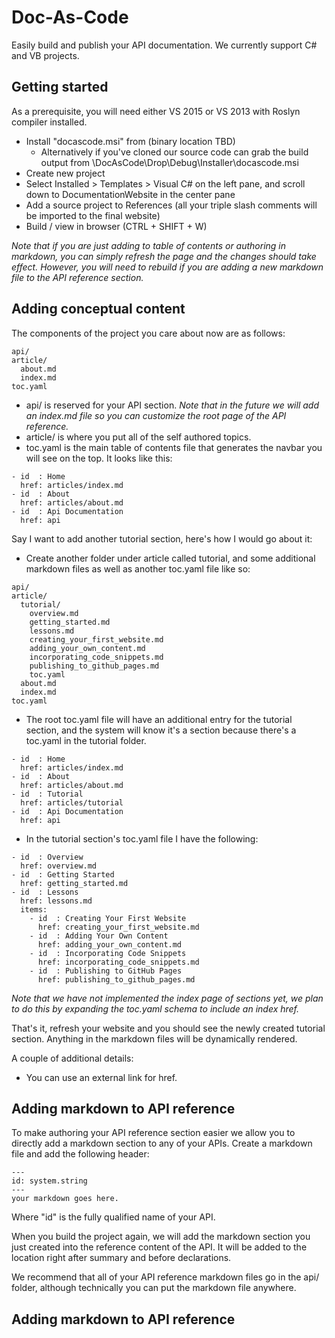 Doc-As-Code
===========
Easily build and publish your API documentation. We currently support C# and VB projects.

Getting started
---------------
As a prerequisite, you will need either VS 2015 or VS 2013 with Roslyn compiler installed.
* Install "docascode.msi" from (binary location TBD)
  * Alternatively if you've cloned our source code can grab the build output from \DocAsCode\Drop\Debug\Installer\docascode.msi
* Create new project
* Select Installed > Templates > Visual C# on the left pane, and scroll down to DocumentationWebsite in the center pane
* Add a source project to References (all your triple slash comments will be imported to the final website)
* Build / view in browser (CTRL + SHIFT + W)

*Note that if you are just adding to table of contents or authoring in markdown, you can simply refresh the page and the changes should take effect. However, you will need to rebuild if you are adding a new markdown file to the API reference section.*

Adding conceptual content
-------------------------
The components of the project you care about now are as follows:
```
api/
article/
  about.md
  index.md
toc.yaml
```
* api/ is reserved for your API section. *Note that in the future we will add an index.md file so you can customize the root page of the API reference.*
* article/ is where you put all of the self authored topics.
* toc.yaml is the main table of contents file that generates the navbar you will see on the top. It looks like this:
```
- id  : Home
  href: articles/index.md
- id  : About
  href: articles/about.md
- id  : Api Documentation
  href: api
```
Say I want to add another tutorial section, here's how I would go about it:
* Create another folder under article called tutorial, and some additional markdown files as well as another toc.yaml file like so:
```
api/
article/
  tutorial/
    overview.md
    getting_started.md
    lessons.md
    creating_your_first_website.md
    adding_your_own_content.md
    incorporating_code_snippets.md
    publishing_to_github_pages.md
    toc.yaml
  about.md
  index.md
toc.yaml
```
* The root toc.yaml file will have an additional entry for the tutorial section, and the system will know it's a section because there's a toc.yaml in the tutorial folder.
```
- id  : Home
  href: articles/index.md
- id  : About
  href: articles/about.md
- id  : Tutorial
  href: articles/tutorial
- id  : Api Documentation
  href: api
```
* In the tutorial section's toc.yaml file I have the following:
```
- id  : Overview
  href: overview.md
- id  : Getting Started
  href: getting_started.md
- id  : Lessons
  href: lessons.md
  items:
    - id  : Creating Your First Website
      href: creating_your_first_website.md
    - id  : Adding Your Own Content
      href: adding_your_own_content.md
    - id  : Incorporating Code Snippets
      href: incorporating_code_snippets.md
    - id  : Publishing to GitHub Pages
      href: publishing_to_github_pages.md
```
*Note that we have not implemented the index page of sections yet, we plan to do this by expanding the toc.yaml schema to include an index href.*

That's it, refresh your website and you should see the newly created tutorial section. Anything in the markdown files will be dynamically rendered.

A couple of additional details:
* You can use an external link for href.


Adding markdown to API reference
--------------------------------
To make authoring your API reference section easier we allow you to directly add a markdown section to any of your APIs. Create a markdown file and add the following header:
```
---
id: system.string
---
your markdown goes here.
```
Where "id" is the fully qualified name of your API. 

When you build the project again, we will add the markdown section you just created into the reference content of the API. It will be added to the location right after summary and before declarations.

We recommend that all of your API reference markdown files go in the api/ folder, although technically you can put the markdown file anywhere.

Adding markdown to API reference
--------------------------------
